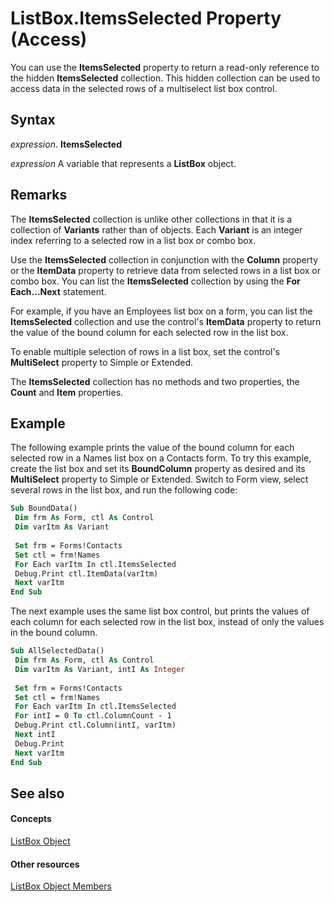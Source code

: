 
# ListBox.ItemsSelected Property (Access)

You can use the  **ItemsSelected** property to return a read-only reference to the hidden **ItemsSelected** collection. This hidden collection can be used to access data in the selected rows of a multiselect list box control.


## Syntax

 _expression_. **ItemsSelected**

 _expression_ A variable that represents a **ListBox** object.


## Remarks

The  **ItemsSelected** collection is unlike other collections in that it is a collection of **Variants** rather than of objects. Each **Variant** is an integer index referring to a selected row in a list box or combo box.

Use the  **ItemsSelected** collection in conjunction with the **Column** property or the **ItemData** property to retrieve data from selected rows in a list box or combo box. You can list the **ItemsSelected** collection by using the **For Each...Next** statement.

For example, if you have an Employees list box on a form, you can list the  **ItemsSelected** collection and use the control's **ItemData** property to return the value of the bound column for each selected row in the list box.

To enable multiple selection of rows in a list box, set the control's  **MultiSelect** property to Simple or Extended.

The  **ItemsSelected** collection has no methods and two properties, the **Count** and **Item** properties.


## Example

The following example prints the value of the bound column for each selected row in a Names list box on a Contacts form. To try this example, create the list box and set its  **BoundColumn** property as desired and its **MultiSelect** property to Simple or Extended. Switch to Form view, select several rows in the list box, and run the following code:


```vb
Sub BoundData() 
 Dim frm As Form, ctl As Control 
 Dim varItm As Variant 
 
 Set frm = Forms!Contacts 
 Set ctl = frm!Names 
 For Each varItm In ctl.ItemsSelected 
 Debug.Print ctl.ItemData(varItm) 
 Next varItm 
End Sub
```

The next example uses the same list box control, but prints the values of each column for each selected row in the list box, instead of only the values in the bound column.




```vb
Sub AllSelectedData() 
 Dim frm As Form, ctl As Control 
 Dim varItm As Variant, intI As Integer 
 
 Set frm = Forms!Contacts 
 Set ctl = frm!Names 
 For Each varItm In ctl.ItemsSelected 
 For intI = 0 To ctl.ColumnCount - 1 
 Debug.Print ctl.Column(intI, varItm) 
 Next intI 
 Debug.Print 
 Next varItm 
End Sub
```


## See also


#### Concepts


[ListBox Object](6bc00755-34e7-4fc2-8e72-40dae2010dd8.md)
#### Other resources


[ListBox Object Members](d87ad51b-9a46-21f3-f6d6-ef98ea8aaf6d.md)